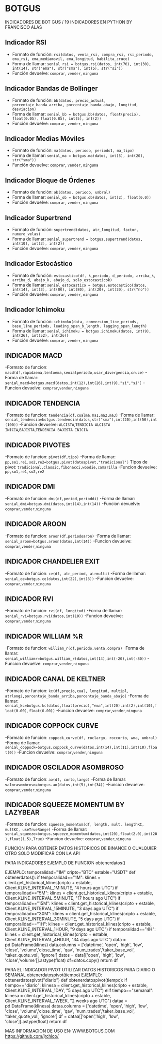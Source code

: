 # BOTGUS

INDICADORES DE BOT GUS / 19 INDICADORES EN PYTHON BY FRANCISCO ALAS

## Indicador RSI

- Formato de función: `rsi(datos, venta_rsi, compra_rsi, rsi_periodo, ema_rsi, ema_mediamovil, ema_longitud, habilita_cruce)`
- Forma de llamar: `senial_rsi = botgus.rsi(datos, int(70), int(30), int(14), str("ema"), str("sma"), int(5), str("si"))`
- Función devuelve: `comprar`, `vender`, `ninguna`

## Indicador Bandas de Bollinger

- Formato de función: `bb(datos, precio_actual, porcentaje_banda_arriba, porcentaje_banda_abajo, longitud, desviacion)`
- Forma de llamar: `senial_bb = botgus.bb(datos, float(precio), float(0.05), float(0.05), int(5), int(2))`
- Función devuelve: `comprar`, `vender`, `ninguna`

## Indicador Medias Móviles

- Formato de función: `ma(datos, periodo, periodo1, ma_tipo)`
- Forma de llamar: `senial_ma = botgus.ma(datos, int(5), int(20), str("sma"))`
- Función devuelve: `comprar`, `vender`, `ninguna`

## Indicador Bloque de Órdenes

- Formato de función: `ob(datos, periodo, umbral)`
- Forma de llamar: `senial_ob = botgus.ob(datos, int(2), float(0.0))`
- Función devuelve: `comprar`, `vender`, `ninguna`

## Indicador Supertrend

- Formato de función: `supertrend(datos, atr_longitud, factor, numero_velas)`
- Forma de llamar: `senial_supertrend = botgus.supertrend(datos, int(10), int(3), int(2))`
- Función devuelve: `comprar`, `vender`, `ninguna`

## Indicador Estocástico

- Formato de función: `estocastico(df, k_periodo, d_periodo, arriba_k, arriba_d, abajo_k, abajo_d, solo_estocasticok)`
- Forma de llamar: `senial_estocastico = botgus.estocastico(datos, int(14), int(3), int(80), int(80), int(20), int(20), str("no"))`
- Función devuelve: `comprar`, `vender`, `ninguna`

## Indicador Ichimoku

- Formato de función: `ichimoku(data, conversion_line_periods, base_line_periods, leading_span_b_length, lagging_span_length)`
- Forma de llamar: `senial_ichimoku = botgus.ichimoku(datos, int(9), int(26), int(52), int(26))`
- Función devuelve: `comprar`, `vender`, `ninguna`

## INDICADOR MACD

-Formato de funcion: `macd(df,rapidaema,lentoema,senialperiodo,usar_divergencia,cruce)`
-Forma de llamar: `senial_macd=botgus.macd(datos,int(12),int(26),int(9),"si","si")`
-Funcion devuelve: `comprar`,`vender`,`ninguna`

## INDICADOR TENDENCIA

-Formato de funcion: `tendencia(df,cualma,ma1,ma2,ma3)`
-Forma de llamar: `senial_tendencia=botgus.tendencia(datos,str("sma"),int(20),int(50),int(100))`
-Funcion devuelve: `ALCISTA`,`TENDICIA ALCISTA INICIA`,`BAJISTA`,`TENDENCIA BAJISTA INICIA`

## INDICADOR PIVOTES

-Formato de funcion: `pivot(df,tipo)`
-Forma de llamar: `pp,so1,re1,so2,re2=botgus.pivot(datospivot,"tradicional")`
Tipos de pivot: `tradicional,classic,fibonacci,woodie,camarilla`
-Funcion devuelve: `pp,so1,re1,so2,re2`

## INDICADOR DMI

-Formato de funcion: `dmi(df,period,perioddi)`
-Forma de llamar: `senial_dmi=botgus.dmi(datos,int(14),int(14))`
-Funcion devuelve: `comprar`,`vender`,`ninguna`

## INDICADOR AROON

-Formato de funcion: `aroon(df,periodoaron)`
-Forma de llamar: `senial_aroon=botgus.aroon(datos,int(14))`
-Funcion devuelve: `comprar`,`vender`,`ninguna`

## INDICADOR CHANDELIER EXIT

-Formato de funcion: `ce(df, atr_period, atrmulti)`
-Forma de llamar: `senial_ce=botgus.ce(datos,int(22),int(3))`
-Funcion devuelve: `comprar`,`vender`,`ninguna`

## INDICADOR RVI

-Formato de funcion: `rvi(df, longitud)`
-Forma de llamar: `senial_rvi=botgus.rvi(datos,int(10))`
-Funcion devuelve: `comprar`,`vender`,`ninguna`

## INDICADOR WILLIAM %R

-Formato de funcion: `william_r(df,periodo,venta,compra)`
-Forma de llamar: `senial_williamr=botgus.william_r(datos,int(14),int(-20),int(-80))`
-Funcion devuelve: `comprar`,`vender`,`ninguna`

## INDICADOR CANAL DE KELTNER

-Formato de funcion: `kc(df,precio,cual, longitud, multipl, atrlongi,porcentaje_banda_arriba,porcentaje_banda_abajo)`
-Forma de llamar: `senial_kc=botgus.kc(datos,float(precio),"ema",int(20),int(2),int(10),float(0.00),float(0.00))`
-Funcion devuelve: `comprar`,`vender`,`ninguna`

## INDICADOR COPPOCK CURVE

-Formato de funcion: `coppock_curve(df, roclargo, roccorto, wma, umbral)`
-Forma de llamar: `senial_coppock=botgus.coppock_curve(datos,int(14),int(11),int(10),float(0))`
-Funcion devuelve: `comprar`,`vender`,`ninguna`

## INDICADOR OSCILADOR ASOMBROSO

-Formato de funcion: `ao(df, corto,largo)`
-Forma de llamar: `valorasombroso=botgus.ao(datos,int(5),int(34))`
-Funcion devuelve: `comprar`,`vender`,`ninguna`

## INDICADOR SQUEEZE MOMENTUM BY LAZYBEAR

-Formato de funcion: `squeeze_momentum(df, length, mult, lengthKC, multKC, useTrueRange)`
-Forma de llamar:  `senial_squeeze=botgus.squeeze_momentum(datos,int(20),float(2.0),int(20),float(1.5),True)`
-Funcion devuelve: `comprar`,`vender`,`ninguna`

FUNCION PARA OBTENER DATOS HISTORICOS DE BINANCE O CUALQUIER OTRO SOLO MODIFICAR CON LA API

PARA INDICADORES EJEMPLO DE FUNCION obtenerdatos()

EJEMPLO:
temporalidad="1M"
cripto="BTC"
estable="USDT"
def obtenerdatos():
    if temporalidad=="1M":
        klines = client.get_historical_klines(cripto + estable, Client.KLINE_INTERVAL_1MINUTE, "4 hours ago UTC")
    if temporalidad=="5M":
        klines = client.get_historical_klines(cripto + estable, Client.KLINE_INTERVAL_5MINUTE, "17 hours ago UTC")
    if temporalidad=="15M":
        klines = client.get_historical_klines(cripto + estable, Client.KLINE_INTERVAL_15MINUTE, "3 days ago UTC")
    if temporalidad=="30M":
        klines = client.get_historical_klines(cripto + estable, Client.KLINE_INTERVAL_30MINUTE, "5 days ago UTC")
    if temporalidad=="1H":
        klines = client.get_historical_klines(cripto + estable, Client.KLINE_INTERVAL_1HOUR, "9 days ago UTC")
    if temporalidad=="4H":
        klines = client.get_historical_klines(cripto + estable, Client.KLINE_INTERVAL_4HOUR, "34 days ago UTC")
    data = pd.DataFrame(klines)
    data.columns = ['datetime', 'open', 'high', 'low', 'close', 'volume','close_time', 'qav', 'num_trades','taker_base_vol', 'taker_quote_vol', 'ignore']
    datos = data[['open', 'high', 'low', 'close','volume']].astype(float)
    df=datos.copy()
    return df
    
PARA EL INDICADOR PIVOT UTILIZAR DATOS HISTORICOS PARA DIARIO O SEMANAL obtenerdatospivot(tiempo)
EJEMPLO: obtenerdatospivot("diario")
def obtenerdatospivot(tiempo):
    if tiempo=="diario":
        klinesa = client.get_historical_klines(cripto + estable, Client.KLINE_INTERVAL_1DAY, "5 days ago UTC")
    elif tiempo=="semanal":
        klinesa = client.get_historical_klines(cripto + estable, Client.KLINE_INTERVAL_1WEEK, "2 weeks ago UTC")
    dataa = pd.DataFrame(klinesa)
    dataa.columns = ['datetime', 'open', 'high', 'low', 'close', 'volume','close_time', 'qav', 'num_trades','taker_base_vol', 'taker_quote_vol', 'ignore']
    df = dataa[['open','high', 'low', 'close']].astype(float)
    return df
 
MAS INFORMACION DE USO EN:
WWW.BOTGUS.COM
https://github.com/jrchico/